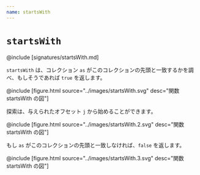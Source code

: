 ```yaml
---
name: startsWith
---
```


# `startsWith`

@include [signatures/startsWith.md]

`startsWith` は、コレクション `as` がこのコレクションの先頭と一致するかを調べ、もしそうであれば `true` を返します。

@include [figure.html source="../images/startsWith.svg" desc="関数 startsWith の図"]

探索は、与えられたオフセット `j` から始めることができます。

@include [figure.html source="../images/startsWith.2.svg" desc="関数 startsWith の図"]

もし `as` がこのコレクションの先頭と一致しなければ、`false` を返します。

@include [figure.html source="../images/startsWith.3.svg" desc="関数 startsWith の図"]

